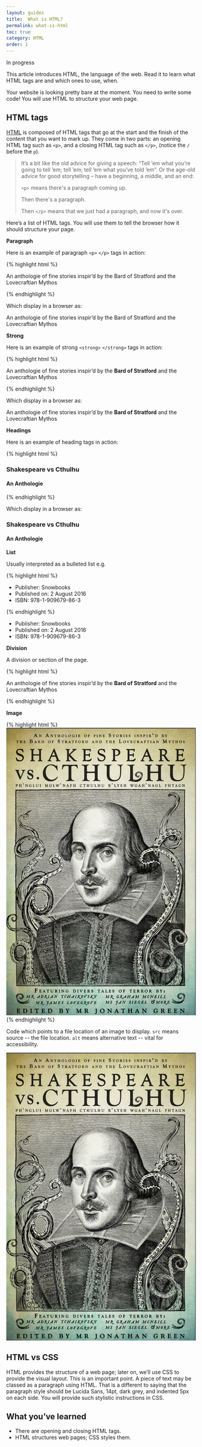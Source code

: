 ```yaml
---
layout: guides
title:  What is HTML?
permalink: what-is-html
toc: true
category: HTML
order: 1
---
```


<!-- <span class="tag tag--draft">Not started</span> -->
<span class="tag tag--progress">In progress</span>
<!-- <span class="tag tag--review">Ready for review</span> -->
<!-- <span class="tag tag--approved">Approved</span> -->

<p class="content__abstract">
  This article introduces HTML, the language of the web. Read it to learn what HTML tags are and which ones to use, when.
</p>

Your website is looking pretty bare at the moment. You need to write some code! You will use HTML to structure your web page.

## HTML tags
[HTML](glossary#html) is composed of HTML tags that go at the start and the finish of the content that you want to mark up. They come in two parts: an opening HTML tag such as `<p>`, and a closing HTML tag such as `</p>`, (notice the `/` before the `p`).

> It’s a bit like the old advice for giving a speech: “Tell ’em what you’re going to tell ’em; tell ’em; tell ’em what you’ve told ’em”. Or the age-old advice for good storytelling – have a beginning, a middle, and an end:
>
>`<p>` means there's a paragraph coming up.
>
>Then there's a paragraph.
>
>Then `</p>` means that we just had a paragraph, and now it's over.

Here’s a list of HTML tags. You will use them to tell the browser how it should structure your page.

**Paragraph**

Here is an example of paragraph `<p>` `</p>` tags in action:

{% highlight html %}
  <p>
    An anthologie of fine stories
    inspir’d by the Bard of Stratford and the Lovecraftian Mythos
  </p>
{% endhighlight %}

Which display in a browser as:

<div class="display-box">
  <p class="display">
    An anthologie of fine stories
    inspir’d by the Bard of Stratford
    and the Lovecraftian Mythos
  </p>
</div>

**Strong**

Here is an example of strong `<strong>` `</strong>` tags in action:

{% highlight html %}
  <p>
    An anthologie of fine stories
    inspir’d by the <strong>Bard of Stratford</strong>
    and the Lovecraftian Mythos
  </p>
{% endhighlight %}

Which display in a browser as:

<div class="display-box">
  <p class="display">
    An anthologie of fine stories
    inspir’d by the <strong>Bard of Stratford</strong>
    and the Lovecraftian Mythos
  </p>
</div>

**Headings**

Here is an example of heading tags in action:

{% highlight html %}
  <h3>Shakespeare vs Cthulhu</h3>
  <h4>An Anthologie</h4>
{% endhighlight %}

Which display in a browser as:

<div class="display-box">
  <div class="display">
    <h3>Shakespeare vs Cthulhu</h3>
    <h4>An Anthologie</h4>
  </div>
</div>

**List**

Usually interpreted as a bulleted list e.g.

{% highlight html %}
  <ul>
    <li>Publisher: Snowbooks</li>
    <li>Published on: 2 August 2016</li>
    <li>ISBN: 978-1-909679-86-3</li>
  </ul>
{% endhighlight %}

<div class="display-box">
  <div class="display">
    <ul>
      <li>Publisher: Snowbooks</li>
      <li>Published on: 2 August 2016</li>
      <li>ISBN: 978-1-909679-86-3</li>
    </ul>
  </div>
</div>

**Division**

A division or section of the page.

{% highlight html %}
  <div>
    <p>
      An anthologie of fine stories inspir’d
      by the <strong>Bard of Stratford</strong> and the Lovecraftian Mythos
    </p>
  </div>
{% endhighlight %}

**Image**

{% highlight html %}
  <img src='/assets/images/cover.png' alt='Shakespeare vs Cthulhu cover image'>
{% endhighlight %}

Code which points to a file location of an image to display. `src` means source -- the file location. `alt` means alternative text -- vital for accessibility.

<div class="display-box">
  <div class="display">
     <img src='/assets/images/cover.png' alt='Shakespeare vs Cthulhu cover image'>
  </div>
</div>


## HTML vs CSS
HTML provides the structure of a web page; later on, we’ll use CSS to provide the visual layout. This is an important point. A piece of text may be classed as a paragraph using HTML. That is a different to saying that the paragraph style should be Lucida Sans, 14pt, dark grey, and indented 5px on each side. You will provide such stylistic instructions in CSS.

## What you’ve learned

* There are opening and closing HTML tags.
* HTML structures web pages; CSS styles them.


